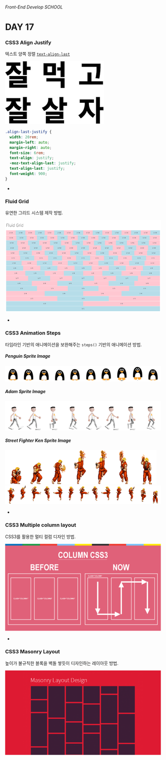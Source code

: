 ###### Front-End Develop SCHOOL

# DAY 17

### CSS3 Align Justify

텍스트 양쪽 정렬 [`text-align-last`](http://caniuse.com/#search=text-align-last)

![](../Assets/text-align-justify.jpg)

```css
.align-last-justify {
  width: 20rem;
  margin-left: auto;
  margin-right: auto;
  font-size: 6rem;
  text-align: justify;
  -moz-text-align-last: justify;
  text-align-last: justify;
  font-weight: 900;
}
```

-

### Fluid Grid

유연한 그리드 시스템 제작 방법.

![](../Assets/Fluid-grid.png)

-

### CSS3 Animation Steps

타임라인 기반의 애니메이션을 보완해주는 `steps()` 기반의 애니메이션 방법.

##### Penguin Sprite Image

![penguin](images/css-sprite-animation-steps-penguin.png)

##### Adam Sprite Image

![Adam](images/css-sprite-animation-steps-adam.png)

##### Street Fighter Ken Sprite Image

![](images/css-sprite-animation-steps-ken-shoryuken.png)
![](images/css-sprite-animation-steps-ken-tatsumaki-senpuu-kyaku.png)

-

### CSS3 Multiple column layout

CSS3를 활용한 멀티 컬럼 디자인 방법.

![](../Assets/multi-columns.png)

-

### CSS3 Masonry Layout

높이가 불규칙한 블록을 벽돌 쌓듯이 디자인하는 레이아웃 방법.

![](../Assets/Masonry-layout.png)